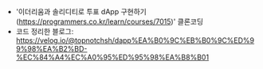 * '이더리움과 솔리디티로 투표 dApp 구현하기(https://programmers.co.kr/learn/courses/7015)' 클론코딩
* 코드 정리한 블로그: https://velog.io/@topnotchsh/dapp%EA%B0%9C%EB%B0%9C%ED%99%98%EA%B2%BD-%EC%84%A4%EC%A0%95%ED%95%98%EA%B8%B01
